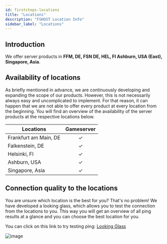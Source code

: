 ```yaml
---
id: firststeps-locations
title: "Locations"
description: "FSHOST Location Info"
sidebar_label: "Locations"
---
```



## Introduction

We offer server products in **FFM, DE, FSN DE, HEL, FI Ashburn, USA (East), Singapore, Asia**. 


## Availability of locations

As briefly mentioned in advance, we are continuously developing and expanding the scope of our products. However, this is not necessarily always easy and uncomplicated to implement. For that reason, it can happen that we are not able to offer every product at every location from the beginning. You will find an overview of the availability of the server products at the respective locations below. 

| Locations               | Gameserver |
| ----------------------- | :---------:|
| Frankfurt am Main, DE	  | ✓          |
| Falkenstein, DE         | ✓          |
| Helsinki, FI            | ✓          |
| Ashburn, USA            | ✓          |
| Singapore, Asia         | ✓          |


## Connection quality to the locations

You are unsure which location is the best for you? That's no problem! We have developed a looking glass, which allows you to test the connection from the locations to you. This way you will get an overview of all ping results at a glance and you can choose the best location for you.

You can click on this link to try testing ping: [Looking Glass](https://fshost.me/lg) 

![image](https://help.fshost.me/img/lg.png)
